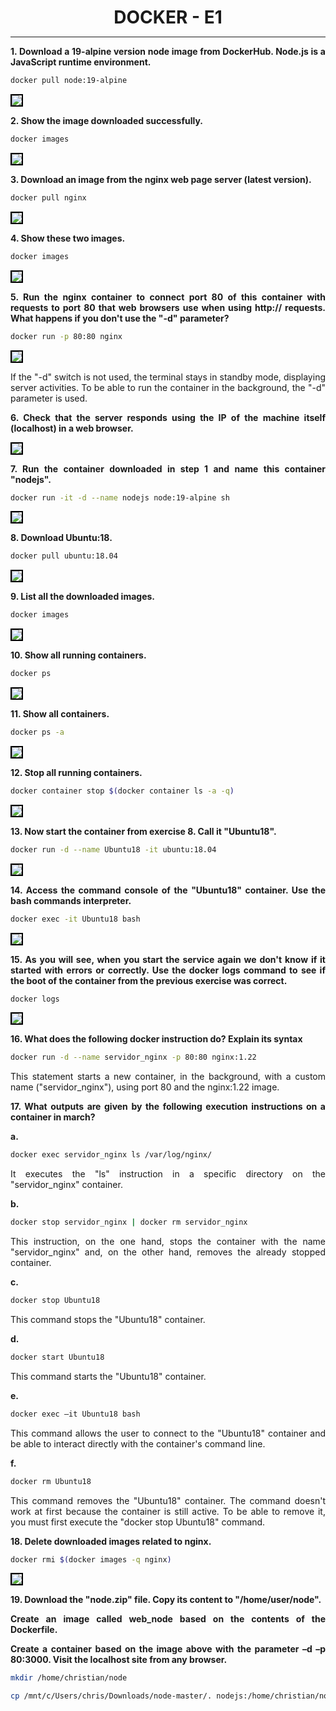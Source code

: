 <style>
  h1{
    border: none;
    margin-bottom: 2px;
    text-align: center;
    font-weight: bold;
  }

  img{
    border: 2px solid black;
  }

  p{
    text-align: justify;
  }
</style>

<h1>DOCKER - E1</h1>

<hr>

<p><b>1. Download a 19-alpine version node image from DockerHub. Node.js is a JavaScript runtime environment.</b></p>

```bash
docker pull node:19-alpine
```

<img src="img/ej1.png">

<p><b>2. Show the image downloaded successfully.</b></p>

```bash
docker images
```

<img src="img/ej2.png">

<p><b>3. Download an image from the nginx web page server (latest version).</b></p>

```bash
docker pull nginx
```

<img src="img/ej3.png">

<p><b>4. Show these two images.</b></p>

```bash
docker images
```

<img src="img/ej4.png">

<p><b>5. Run the nginx container to connect port 80 of this container with requests to port 80 that web browsers use when using http:// requests. What happens if you don't use the "-d" parameter?</b></p>

```bash
docker run -p 80:80 nginx
```

<img src="img/ej5.png">

<p>If the "-d" switch is not used, the terminal stays in standby mode, displaying server activities. To be able to run the container in the background, the "-d" parameter is used.</p>

<p><b>6. Check that the server responds using the IP of the machine itself (localhost) in a web browser.</b></p>

<img src="img/ej6.png">

<p><b>7. Run the container downloaded in step 1 and name this container "nodejs".</b></p>

```bash
docker run -it -d --name nodejs node:19-alpine sh
```

<img src="img/ej7.png">

<p><b>8. Download Ubuntu:18.</b></p>

```bash
docker pull ubuntu:18.04
```

<img src="img/ej8.png">

<p><b>9. List all the downloaded images.</b></p>

```bash
docker images
```

<img src="img/ej9.png">

<p><b>10. Show all running containers.</b></p>

```bash
docker ps
```

<img src="img/ej10.png">

<p><b>11. Show all containers.</b></p>

```bash
docker ps -a
```

<img src="img/ej11.png">

<p><b>12. Stop all running containers.</b></p>

```bash
docker container stop $(docker container ls -a -q)
```

<img src="img/ej12.png">

<p><b>13. Now start the container from exercise 8. Call it "Ubuntu18".</b></p>

```bash
docker run -d --name Ubuntu18 -it ubuntu:18.04
```

<img src="img/ej13.png">

<p><b>14. Access the command console of the "Ubuntu18" container. Use the bash commands interpreter.</b></p>

```bash
docker exec -it Ubuntu18 bash
```

<img src="img/ej14.png">

<p><b>15. As you will see, when you start the service again we don't know if it started with errors or correctly. Use the docker logs command to see if the boot of the container from the previous exercise was correct.</b></p>

```bash
docker logs
```

<img src="img/ej15.png">

<p><b>16. What does the following docker instruction do? Explain its syntax</b></p>

```bash
docker run -d --name servidor_nginx -p 80:80 nginx:1.22
```

<p>This statement starts a new container, in the background, with a custom name ("servidor_nginx"), using port 80 and the nginx:1.22 image.</p>

<p><b>17. What outputs are given by the following execution instructions on a container in march?</b></p>

<p><b>a. </b></p>

```bash
docker exec servidor_nginx ls /var/log/nginx/
```

<p>It executes the "ls" instruction in a specific directory on the "servidor_nginx" container.</p>

<p><b>b. </b></p>

```bash
docker stop servidor_nginx | docker rm servidor_nginx
```

<p>This instruction, on the one hand, stops the container with the name "servidor_nginx" and, on the other hand, removes the already stopped container.</p>

<p><b>c. </b></p>

```bash
docker stop Ubuntu18
```

<p>This command stops the "Ubuntu18" container.</p>

<p><b>d. </b></p>

```bash
docker start Ubuntu18
```

<p>This command starts the "Ubuntu18" container.</p>

<p><b>e. </b></p>

```bash
docker exec –it Ubuntu18 bash
```

<p>This command allows the user to connect to the "Ubuntu18" container and be able to interact directly with the container's command line.</p>

<p><b>f. </b></p>

```bash
docker rm Ubuntu18
```

<p>This command removes the "Ubuntu18" container. The command doesn't work at first because the container is still active. To be able to remove it, you must first execute the "docker stop Ubuntu18" command.</p>

<p><b>18. Delete downloaded images related to nginx.</b></p>

```bash
docker rmi $(docker images -q nginx)
```

<img src="img/ej18.png">

<p><b>19. Download the "node.zip" file. Copy its content to "/home/user/node".</b></p>

<p><b>Create an image called web_node based on the contents of the Dockerfile.</b></p>

<p><b>Create a container based on the image above with the parameter –d –p 80:3000. Visit the localhost site from any browser.</b></p>

```bash
mkdir /home/christian/node
```

```bash
cp /mnt/c/Users/chris/Downloads/node-master/. nodejs:/home/christian/node
```